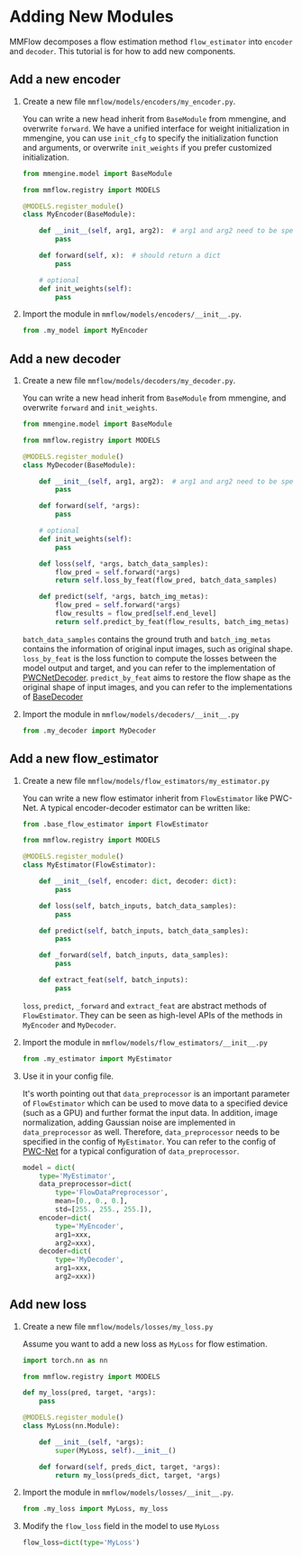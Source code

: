 # Adding New Modules

MMFlow decomposes a flow estimation method `flow_estimator` into `encoder` and `decoder`. This tutorial is for how to add new components.

## Add a new encoder

1. Create a new file `mmflow/models/encoders/my_encoder.py`.

   You can write a new head inherit from `BaseModule` from mmengine, and overwrite `forward`.
   We have a unified interface for weight initialization in mmengine,
   you can use `init_cfg` to specify the initialization function and arguments,
   or overwrite `init_weights` if you prefer customized initialization.

   ```python
   from mmengine.model import BaseModule

   from mmflow.registry import MODELS

   @MODELS.register_module()
   class MyEncoder(BaseModule):

       def __init__(self, arg1, arg2):  # arg1 and arg2 need to be specified in config
           pass

       def forward(self, x):  # should return a dict
           pass

       # optional
       def init_weights(self):
           pass
   ```

2. Import the module in `mmflow/models/encoders/__init__.py`.

   ```python
   from .my_model import MyEncoder
   ```

## Add a new decoder

1. Create a new file `mmflow/models/decoders/my_decoder.py`.

   You can write a new head inherit from `BaseModule` from mmengine,
   and overwrite `forward` and `init_weights`.

   ```python
   from mmengine.model import BaseModule

   from mmflow.registry import MODELS

   @MODELS.register_module()
   class MyDecoder(BaseModule):

       def __init__(self, arg1, arg2):  # arg1 and arg2 need to be specified in config
           pass

       def forward(self, *args):
           pass

       # optional
       def init_weights(self):
           pass

       def loss(self, *args, batch_data_samples):
           flow_pred = self.forward(*args)
           return self.loss_by_feat(flow_pred, batch_data_samples)

       def predict(self, *args, batch_img_metas):
           flow_pred = self.forward(*args)
           flow_results = flow_pred[self.end_level]
           return self.predict_by_feat(flow_results, batch_img_metas)
   ```

   `batch_data_samples` contains the ground truth and `batch_img_metas` contains the information of original input images, such as original shape.
   `loss_by_feat` is the loss function to compute the losses between the model output and target,
   and you can refer to the implementation of [PWCNetDecoder](../../../mmflow/models/decoders/pwcnet_decoder.py).
   `predict_by_feat` aims to restore the flow shape as the original shape of input images,
   and you can refer to the implementations of [BaseDecoder](../../../mmflow/models/decoders/base_decoder.py)

2. Import the module in `mmflow/models/decoders/__init__.py`

   ```python
   from .my_decoder import MyDecoder
   ```

## Add a new flow_estimator

1. Create a new file `mmflow/models/flow_estimators/my_estimator.py`

   You can write a new flow estimator inherit from `FlowEstimator` like PWC-Net.
   A typical encoder-decoder estimator can be written like:

   ```python
   from .base_flow_estimator import FlowEstimator

   from mmflow.registry import MODELS

   @MODELS.register_module()
   class MyEstimator(FlowEstimator):

       def __init__(self, encoder: dict, decoder: dict):
           pass

       def loss(self, batch_inputs, batch_data_samples):
           pass

       def predict(self, batch_inputs, batch_data_samples):
           pass

       def _forward(self, batch_inputs, data_samples):
           pass

       def extract_feat(self, batch_inputs):
           pass
   ```

   `loss`, `predict`, `_forward` and `extract_feat` are abstract methods of `FlowEstimator`.
   They can be seen as high-level APIs of the methods in `MyEncoder` and `MyDecoder`.

2. Import the module in `mmflow/models/flow_estimators/__init__.py`

   ```python
   from .my_estimator import MyEstimator
   ```

3. Use it in your config file.

   It's worth pointing out that `data_preprocessor` is an important parameter of `FlowEstimator`
   which can be used to move data to a specified device (such as a GPU) and further format the input data.
   In addition, image normalization, adding Gaussian noise are implemented in `data_preprocessor` as well.
   Therefore, `data_preprocessor` needs to be specified in the config of `MyEstimator`.
   You can refer to the config of [PWC-Net](../../../configs/_base_/models/pwcnet.py) for a typical configuration of `data_preprocessor`.

   ```python
   model = dict(
       type='MyEstimator',
       data_preprocessor=dict(
           type='FlowDataPreprocessor',
           mean=[0., 0., 0.],
           std=[255., 255., 255.]),
       encoder=dict(
           type='MyEncoder',
           arg1=xxx,
           arg2=xxx),
       decoder=dict(
           type='MyDecoder',
           arg1=xxx,
           arg2=xxx))
   ```

## Add new loss

1. Create a new file `mmflow/models/losses/my_loss.py`

   Assume you want to add a new loss as `MyLoss` for flow estimation.

   ```python
   import torch.nn as nn

   from mmflow.registry import MODELS

   def my_loss(pred, target, *args):
       pass

   @MODELS.register_module()
   class MyLoss(nn.Module):

       def __init__(self, *args):
           super(MyLoss, self).__init__()

       def forward(self, preds_dict, target, *args):
           return my_loss(preds_dict, target, *args)
   ```

2. Import the module in `mmflow/models/losses/__init__.py`.

   ```python
   from .my_loss import MyLoss, my_loss
   ```

3. Modify the `flow_loss` field in the model to use `MyLoss`

   ```python
   flow_loss=dict(type='MyLoss')
   ```
